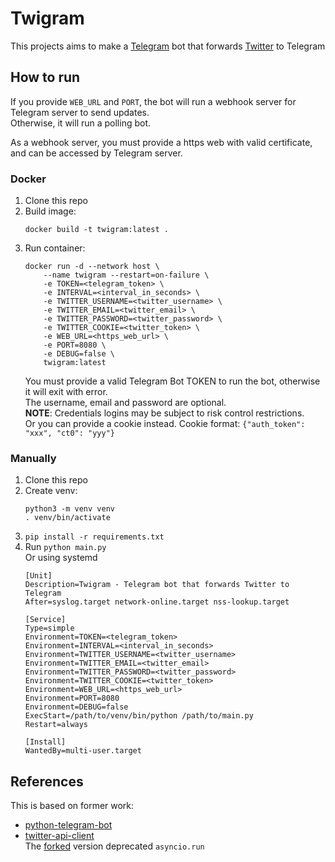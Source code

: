 # Twigram

This projects aims to make a [Telegram](https://telegram.org) bot that forwards [Twitter](https://twitter.com/) to Telegram

## How to run

If you provide `WEB_URL` and `PORT`, the bot will run a webhook server for Telegram server to send updates.  
Otherwise, it will run a polling bot.

As a webhook server, you must provide a https web with valid certificate, and can be accessed by Telegram server.

### Docker

1. Clone this repo
2. Build image:
    ```
    docker build -t twigram:latest .
    ```
3. Run container:
    ```
    docker run -d --network host \
        --name twigram --restart=on-failure \
        -e TOKEN=<telegram_token> \
        -e INTERVAL=<interval_in_seconds> \
        -e TWITTER_USERNAME=<twitter_username> \
        -e TWITTER_EMAIL=<twitter_email> \
        -e TWITTER_PASSWORD=<twitter_password> \
        -e TWITTER_COOKIE=<twitter_token> \
        -e WEB_URL=<https_web_url> \
        -e PORT=8080 \
        -e DEBUG=false \
        twigram:latest
    ```
   You must provide a valid Telegram Bot TOKEN to run the bot, otherwise it will exit with error.  
   The username, email and password are optional.  
   **NOTE**: Credentials logins may be subject to risk control restrictions.  
   Or you can provide a cookie instead.
   Cookie format: `{"auth_token": "xxx", "ct0": "yyy"}`


### Manually

1. Clone this repo
2. Create venv:
    ```
    python3 -m venv venv
    . venv/bin/activate
    ```
3. `pip install -r requirements.txt`
4. Run `python main.py`  
   Or using systemd
   ```
   [Unit]
   Description=Twigram - Telegram bot that forwards Twitter to Telegram
   After=syslog.target network-online.target nss-lookup.target

   [Service]
   Type=simple
   Environment=TOKEN=<telegram_token>
   Environment=INTERVAL=<interval_in_seconds>
   Environment=TWITTER_USERNAME=<twitter_username>
   Environment=TWITTER_EMAIL=<twitter_email>
   Environment=TWITTER_PASSWORD=<twitter_password>
   Environment=TWITTER_COOKIE=<twitter_token>
   Environment=WEB_URL=<https_web_url>
   Environment=PORT=8080
   Environment=DEBUG=false
   ExecStart=/path/to/venv/bin/python /path/to/main.py
   Restart=always

   [Install]
   WantedBy=multi-user.target
   ```

## References

This is based on former work:
- [python-telegram-bot](https://github.com/leandrotoledo/python-telegram-bot)
- [twitter-api-client](https://github.com/trevorhobenshield/twitter-api-client)  
   The [forked](https://github.com/junyilou/twitter-api-client) version deprecated `asyncio.run`
